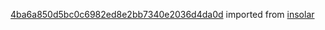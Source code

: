 [4ba6a850d5bc0c6982ed8e2bb7340e2036d4da0d](https://github.com/insolar/insolar/commit/4ba6a850d5bc0c6982ed8e2bb7340e2036d4da0d) imported from [insolar](https://github.com/insolar/insolar)
